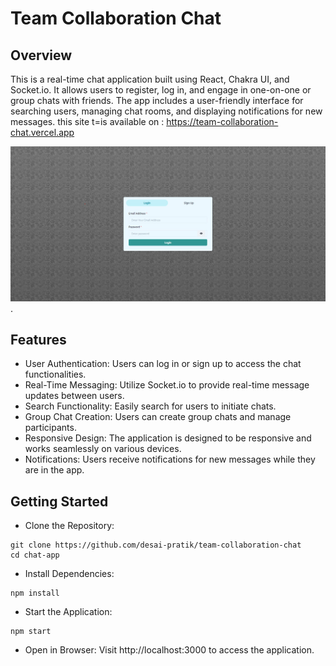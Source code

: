 # Team Collaboration Chat

## Overview

This is a real-time chat application built using React, Chakra UI, and Socket.io. It allows users to register, log in, and engage in one-on-one or group chats with friends. The app includes a user-friendly interface for searching users, managing chat rooms, and displaying notifications for new messages. this site t=is available on : https://team-collaboration-chat.vercel.app

![login page](./frontend/public/ss.jpeg).

## Features

- User Authentication: Users can log in or sign up to access the chat functionalities.
- Real-Time Messaging: Utilize Socket.io to provide real-time message updates between users.
- Search Functionality: Easily search for users to initiate chats.
- Group Chat Creation: Users can create group chats and manage participants.
- Responsive Design: The application is designed to be responsive and works seamlessly on various devices.
- Notifications: Users receive notifications for new messages while they are in the app.


## Getting Started
- Clone the Repository:
```
git clone https://github.com/desai-pratik/team-collaboration-chat
cd chat-app
```
- Install Dependencies:
```
npm install
```
- Start the Application:
```
npm start
```
- Open in Browser: Visit http://localhost:3000 to access the application.
